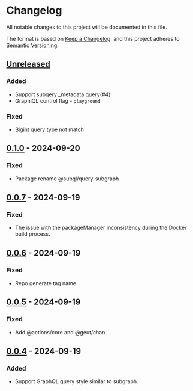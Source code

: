 # Changelog
All notable changes to this project will be documented in this file.

The format is based on [Keep a Changelog](https://keepachangelog.com/en/1.1.0/),
and this project adheres to [Semantic Versioning](https://semver.org/spec/v2.0.0.html).

## [Unreleased]

### Added
- Support subqery _metadata query(#4)
- GraphiQL control flag - `playground`

### Fixed
- Bigint query type not match

## [0.1.0] - 2024-09-20
### Fixed
- Package rename @subql/query-subgraph

## [0.0.7] - 2024-09-19
### Fixed
- The issue with the packageManager inconsistency during the Docker build process.

## [0.0.6] - 2024-09-19
### Fixed
- Repo generate tag name

## [0.0.5] - 2024-09-19
### Fixed
- Add @actions/core and @geut/chan

## [0.0.4] - 2024-09-19
### Added
- Support GraphQL query style similar to subgraph.

[Unreleased]: https://github.com/subquery/query-subgraph/compare/v0.1.0...HEAD
[0.1.0]: https://github.com/subquery/query-subgraph/compare/v0.0.7...v0.1.0
[0.0.7]: https://github.com/subquery/query-subgraph/compare/v0.0.6...v0.0.7
[0.0.6]: https://github.com/subquery/query-subgraph/compare/v0.0.5...v0.0.6
[0.0.5]: https://github.com/subquery/query-subgraph/compare/v0.0.4...v0.0.5
[0.0.4]: https://github.com/subquery/query-subgraph/compare/0.0.1...0.0.4
